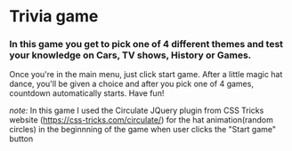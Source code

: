 # Trivia game
### In this game you get to pick one of 4 different themes and test your knowledge on Cars, TV shows, History or Games. 

Once you're in the main menu, just click start game. After a little magic hat dance, you'll be given a choice and after you pick one of 4 games,
countdown automatically starts. Have fun!

_note:_ In this game I used the Circulate JQuery plugin from CSS Tricks website (https://css-tricks.com/circulate/) for the 
hat animation(random circles) in the beginnning of the game when user clicks the "Start game" button